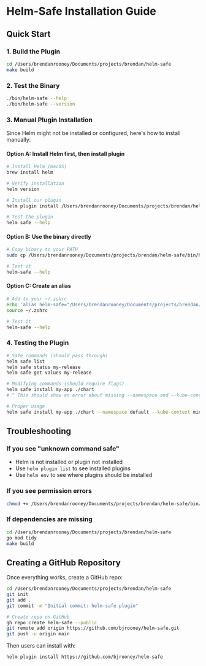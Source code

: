 # Helm-Safe Installation Guide

## Quick Start

### 1. Build the Plugin
```bash
cd /Users/brendanrooney/Documents/projects/brendan/helm-safe
make build
```

### 2. Test the Binary
```bash
./bin/helm-safe --help
./bin/helm-safe --version
```

### 3. Manual Plugin Installation

Since Helm might not be installed or configured, here's how to install manually:

#### Option A: Install Helm first, then install plugin
```bash
# Install Helm (macOS)
brew install helm

# Verify installation
helm version

# Install our plugin
helm plugin install /Users/brendanrooney/Documents/projects/brendan/helm-safe

# Test the plugin
helm safe --help
```

#### Option B: Use the binary directly
```bash
# Copy binary to your PATH
sudo cp /Users/brendanrooney/Documents/projects/brendan/helm-safe/bin/helm-safe /usr/local/bin/

# Test it
helm-safe --help
```

#### Option C: Create an alias
```bash
# Add to your ~/.zshrc
echo 'alias helm-safe="/Users/brendanrooney/Documents/projects/brendan/helm-safe/bin/helm-safe"' >> ~/.zshrc
source ~/.zshrc

# Test it
helm-safe --help
```

### 4. Testing the Plugin

```bash
# Safe commands (should pass through)
helm safe list
helm safe status my-release
helm safe get values my-release

# Modifying commands (should require flags)
helm safe install my-app ./chart
# ^ This should show an error about missing --namespace and --kube-context

# Proper usage
helm safe install my-app ./chart --namespace default --kube-context minikube
```

## Troubleshooting

### If you see "unknown command safe"
- Helm is not installed or plugin not installed
- Use `helm plugin list` to see installed plugins
- Use `helm env` to see where plugins should be installed

### If you see permission errors
```bash
chmod +x /Users/brendanrooney/Documents/projects/brendan/helm-safe/bin/helm-safe
```

### If dependencies are missing
```bash
cd /Users/brendanrooney/Documents/projects/brendan/helm-safe
go mod tidy
make build
```

## Creating a GitHub Repository

Once everything works, create a GitHub repo:

```bash
cd /Users/brendanrooney/Documents/projects/brendan/helm-safe
git init
git add .
git commit -m "Initial commit: helm-safe plugin"

# Create repo on GitHub
gh repo create helm-safe --public
git remote add origin https://github.com/bjrooney/helm-safe.git
git push -u origin main
```

Then users can install with:
```bash
helm plugin install https://github.com/bjrooney/helm-safe
```